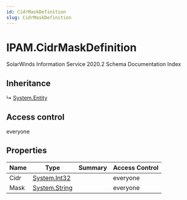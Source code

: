 ```yaml
---
id: CidrMaskDefinition
slug: CidrMaskDefinition
---
```


# IPAM.CidrMaskDefinition

SolarWinds Information Service 2020.2 Schema Documentation Index

## Inheritance

↳ [System.Entity](./../System/Entity)

## Access control

everyone

## Properties

| Name | Type | Summary | Access Control |
| ------ | ------ | ------ | ------ |
| Cidr | [System.Int32](https://docs.microsoft.com/en-us/dotnet/api/system.int32) |  | everyone |
| Mask | [System.String](https://docs.microsoft.com/en-us/dotnet/api/system.string) |  | everyone |

